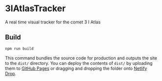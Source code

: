 # 3IAtlasTracker
A real time visual tracker for the comet 3 I Atlas

## Build

```bash
npm run build
```

This command bundles the source code for production and outputs the site to the `dist/` directory. You can deploy the contents of `dist/` by uploading them to [GitHub Pages](https://docs.github.com/pages) or dragging and dropping the folder onto [Netlify Drop](https://app.netlify.com/drop).

